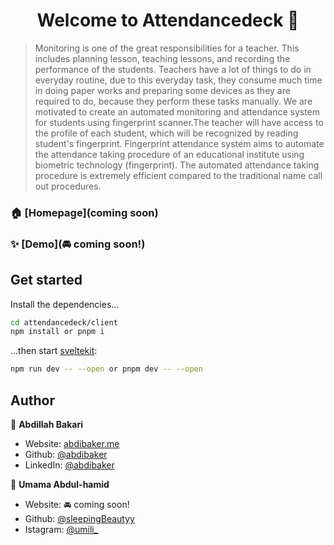 <h1 align="center">Welcome to Attendancedeck 👋</h1>
<p>
</p>

> Monitoring is one of the great responsibilities for a teacher. This includes planning lesson, teaching lessons, and recording the performance of the students. Teachers have a lot of things to do in everyday routine, due to this everyday task, they consume much time in doing paper works and preparing some devices as they are required to do, because they perform these tasks manually. We are motivated to create an automated monitoring and attendance system for students using fingerprint scanner.The teacher will have access to the profile of each student, which will be recognized by reading student's fingerprint. Fingerprint attendance system aims to automate the attendance taking procedure of an educational institute using biometric technology (fingerprint). The automated attendance taking procedure is extremely efficient compared to the traditional name call out procedures.

### 🏠 [Homepage](coming soon)

### ✨ [Demo](🚘 coming soon!)

## Get started

Install the dependencies...

```bash
cd attendancedeck/client
npm install or pnpm i

```

...then start [sveltekit](https://kit.svelte.dev/):

```bash
npm run dev -- --open or pnpm dev -- --open
```

## Author

👤 **Abdillah Bakari**

- Website: [abdibaker.me]()
- Github: [@abdibaker](https://github.com/abdibaker)
- LinkedIn: [@abdibaker](https://linkedin.com/in/abdibaker)

👤 **Umama Abdul-hamid**

- Website: 🚘 coming soon!
- Github: [@sleepingBeautyy](https://github.com/sleepingBeautyy)
- Istagram: [@umili\_](https://www.instagram.com/umili_)
